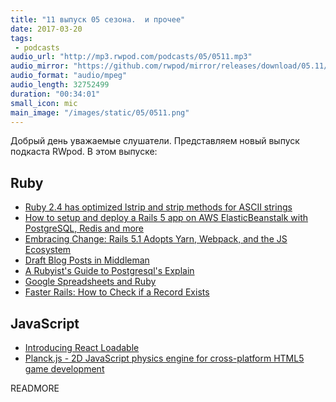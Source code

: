 ```yaml
---
title: "11 выпуск 05 сезона.  и прочее"
date: 2017-03-20
tags:
 - podcasts
audio_url: "http://mp3.rwpod.com/podcasts/05/0511.mp3"
audio_mirror: "https://github.com/rwpod/mirror/releases/download/05.11/0511.mp3"
audio_format: "audio/mpeg"
audio_length: 32752499
duration: "00:34:01"
small_icon: mic
main_image: "/images/static/05/0511.png"
---
```


Добрый день уважаемые слушатели. Представляем новый выпуск подкаста RWpod. В этом выпуске:

## Ruby

 - [Ruby 2.4 has optimized lstrip and strip methods for ASCII strings](http://blog.bigbinary.com/2017/03/14/ruby-2-4-has-optimized-lstrip-and-strip-methods.html)
 - [How to setup and deploy a Rails 5 app on AWS ElasticBeanstalk with PostgreSQL, Redis and more](https://hackernoon.com/how-to-setup-and-deploy-a-rails-5-app-on-aws-beanstalk-with-postgresql-redis-and-more-88a38355f1ea)
 - [Embracing Change: Rails 5.1 Adopts Yarn, Webpack, and the JS Ecosystem](http://pixelatedworks.com/articles/embracing-change-rails51-adopts-yarn-webpack-and-the-js-ecosystem/)
 - [Draft Blog Posts in Middleman](http://www.rubyletter.com/blog/2017/03/15/middleman-blog-drafts.html)
 - [A Rubyist's Guide to Postgresql's Explain](http://www.rubyletter.com/blog/2017/03/13/rubyist-guide-to-postgres-explain.html)
 - [Google Spreadsheets and Ruby](https://www.twilio.com/blog/2017/03/google-spreadsheets-ruby.html)
 - [Faster Rails: How to Check if a Record Exists](http://semaphoreci.com/blog/2017/03/14/faster-rails-how-to-check-if-a-record-exists.html)


## JavaScript

 - [Introducing React Loadable](https://medium.com/@thejameskyle/react-loadable-2674c59de178)
 - [Planck.js - 2D JavaScript physics engine for cross-platform HTML5 game development](http://piqnt.com/planck.js/)

READMORE
